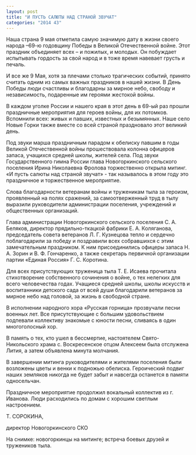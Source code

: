 ```yaml
---
layout: post
title: "И ПУСТЬ САЛЮТЫ НАД СТРАНОЙ ЗВУЧАТ"
categories: "2014 43"
---
```


Наша страна 9 мая отметила самую значимую дату в жизни своего народа –69-ю годовщину Победы в Великой Отечественной войне. Этот праздник объединяет всех – и пожилых, и молодых. Он побуждает испытывать гордость за свой народ и в тоже время навевает грусть и печаль.

И все же 9 Мая, хотя за плечами столько  трагических событий, принято считать одним из самых важных праздников в нашей жизни.  В День Победы люди счастливы и благодарны за мирное небо, свободу и  независимость, подаренные им героями жестокой войны.

В каждом уголке России и нашего края в  этот день в 69-ый раз прошли праздничные мероприятия для героев войны, для их  потомков. Вспомнили всех: живых и павших, известных и безымянных. Наше село Новые  Горки также вместе со всей страной праздновало этот великий день.

Под звуки марша праздничным парадом к  обелиску павшим в годы Великой Отечественной войны прошествовала колонна  офицеров запаса, учащихся средней школы, жителей села. Под звуки Государственного  гимна России глава Новогоркинского сельского поселения Ирина Николаевна Фролова  торжественно открыла митинг. «И пусть салюты над страной звучат» - так  называлось в этом году это праздничное и торжественное мероприятие.

Слова благодарности ветеранам войны и  труженикам тыла за героизм, проявленный на полях сражений, за самоотверженный  труд в тылу выразили руководители администрации поселения, учреждений и  общественных организаций.

Глава администрации Новогоркинского  сельского поселения С. А. Беляков, директор прядильно-ткацкой фабрики Е. А.  Коляганова, председатель совета ветеранов Л. Г. Кузнецова тепло и сердечно  поблагодарили за победу и поздравили всех собравшихся с этим замечательным  праздником. К ним присоединились офицеры запаса Н. А. Зорин и В. Ф. Гончаренко,  а также секретарь первичной организации партии «Единая Россия» Г. С. Коротина.

Для всех присутствующих труженица тыла Т.  Е. Исаева прочитала стихотворение собственного сочинения о войне, о тех  нелегких для всего человечества годах. Учащиеся средней школы, школы искусств и  воспитанники детского сада от всей души благодарили ветеранов за мирное небо  над головой, за жизнь в свободной стране.

В исполнении народного хора «Русская  горница» прозвучали песни военных лет. Все присутствующие с большим  удовольствием подпевали коллективу знакомые с юности песни, сливаясь в один многоголосный  хор.

В память о тех, кто ушел в бессмертие, настоятелем  Свято-Никольского храма с. Воскресенское отцом Алексеем была отслужена Лития, а  затем объявлена минута молчания.

В завершении митинга руководителями и жителями  поселения были возложены цветы и венки к подножью обелиска. Героический подвиг  наших земляков никогда не будет забыт и навсегда останется в памяти  односельчан.

Праздничное мероприятие продолжил вокальный  коллектив из г. Иванова. Люди расходились по домам с хорошим светлым  настроением.

Т.  СОРОКИНА,

директор  Новогоркинского СКО

На  снимке: новогоркинцы на митинге; встреча боевых друзей и тружеников тыла.


